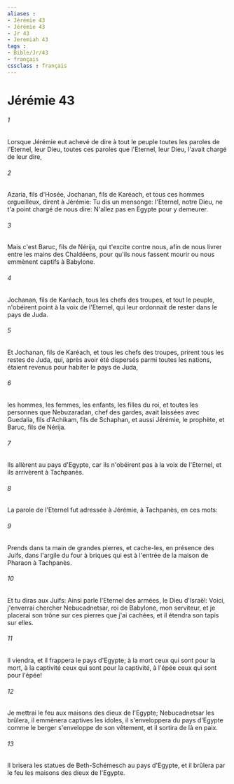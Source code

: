 ```yaml
---
aliases : 
- Jérémie 43
- Jérémie 43
- Jr 43
- Jeremiah 43
tags : 
- Bible/Jr/43
- français
cssclass : français
---
```


# Jérémie 43

###### 1
Lorsque Jérémie eut achevé de dire à tout le peuple toutes les paroles de l'Eternel, leur Dieu, toutes ces paroles que l'Eternel, leur Dieu, l'avait chargé de leur dire,
###### 2
Azaria, fils d'Hosée, Jochanan, fils de Karéach, et tous ces hommes orgueilleux, dirent à Jérémie: Tu dis un mensonge: l'Eternel, notre Dieu, ne t'a point chargé de nous dire: N'allez pas en Egypte pour y demeurer.
###### 3
Mais c'est Baruc, fils de Nérija, qui t'excite contre nous, afin de nous livrer entre les mains des Chaldéens, pour qu'ils nous fassent mourir ou nous emmènent captifs à Babylone.
###### 4
Jochanan, fils de Karéach, tous les chefs des troupes, et tout le peuple, n'obéirent point à la voix de l'Eternel, qui leur ordonnait de rester dans le pays de Juda.
###### 5
Et Jochanan, fils de Karéach, et tous les chefs des troupes, prirent tous les restes de Juda, qui, après avoir été dispersés parmi toutes les nations, étaient revenus pour habiter le pays de Juda,
###### 6
les hommes, les femmes, les enfants, les filles du roi, et toutes les personnes que Nebuzaradan, chef des gardes, avait laissées avec Guedalia, fils d'Achikam, fils de Schaphan, et aussi Jérémie, le prophète, et Baruc, fils de Nérija.
###### 7
Ils allèrent au pays d'Egypte, car ils n'obéirent pas à la voix de l'Eternel, et ils arrivèrent à Tachpanès.
###### 8
La parole de l'Eternel fut adressée à Jérémie, à Tachpanès, en ces mots:
###### 9
Prends dans ta main de grandes pierres, et cache-les, en présence des Juifs, dans l'argile du four à briques qui est à l'entrée de la maison de Pharaon à Tachpanès.
###### 10
Et tu diras aux Juifs: Ainsi parle l'Eternel des armées, le Dieu d'Israël: Voici, j'enverrai chercher Nebucadnetsar, roi de Babylone, mon serviteur, et je placerai son trône sur ces pierres que j'ai cachées, et il étendra son tapis sur elles.
###### 11
Il viendra, et il frappera le pays d'Egypte; à la mort ceux qui sont pour la mort, à la captivité ceux qui sont pour la captivité, à l'épée ceux qui sont pour l'épée!
###### 12
Je mettrai le feu aux maisons des dieux de l'Egypte; Nebucadnetsar les brûlera, il emmènera captives les idoles, il s'enveloppera du pays d'Egypte comme le berger s'enveloppe de son vêtement, et il sortira de là en paix.
###### 13
Il brisera les statues de Beth-Schémesch au pays d'Egypte, et il brûlera par le feu les maisons des dieux de l'Egypte.
